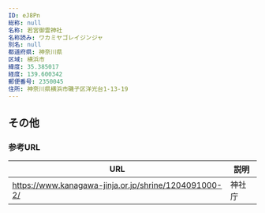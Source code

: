 ```yaml
---
ID: eJ8Pn
総称: null
名称: 若宮御霊神社
名称読み: ワカミヤゴレイジンジャ
別名: null
都道府県: 神奈川県
区域: 横浜市
緯度: 35.385017
経度: 139.600342
郵便番号: 2350045
住所: 神奈川県横浜市磯子区洋光台1-13-19
---
```


## その他

### 参考URL

| URL                                                   | 説明   |
| ----------------------------------------------------- | ------ |
| https://www.kanagawa-jinja.or.jp/shrine/1204091000-2/ | 神社庁 |
